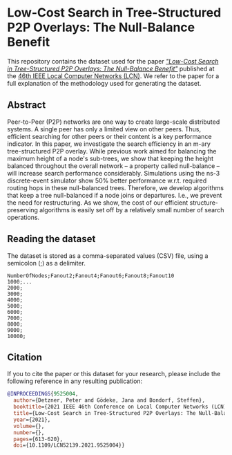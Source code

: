 # Low-Cost Search in Tree-Structured P2P Overlays: The Null-Balance Benefit

This repository contains the dataset used for the paper [_"Low-Cost Search in Tree-Structured P2P Overlays: The Null-Balance Benefit"_](https://doi.org/10.1109/LCN52139.2021.9525004) published at the [46th IEEE Local Computer Networks (LCN)](https://www.ieeelcn.org).
We refer to the paper for a full explanation of the methodology used for generating the dataset.

## Abstract

Peer-to-Peer (P2P) networks are one way to create large-scale distributed systems. 
A single peer has only a limited view on other peers. 
Thus, efficient searching for other peers or their content is a key performance indicator. 
In this paper, we investigate the search efficiency in an m-ary tree-structured P2P overlay. 
While previous work aimed for balancing the maximum height of a node's sub-trees, we show that keeping the height balanced throughout the overall network – a property called null-balance – will increase search performance considerably. 
Simulations using the ns-3 discrete-event simulator show 50% better performance w.r.t. required routing hops in these null-balanced trees. 
Therefore, we develop algorithms that keep a tree null-balanced if a node joins or departures. 
I.e., we prevent the need for restructuring. 
As we show, the cost of our efficient structure-preserving algorithms is easily set off by a relatively small number of search operations.

## Reading the dataset

The dataset is stored as a comma-separated values (CSV) file, using a semicolon (;) as a delimiter.
```csv
NumberOfNodes;Fanout2;Fanout4;Fanout6;Fanout8;Fanout10
1000;...
2000;
3000;
4000;
5000;
6000;
7000;
8000;
9000;
10000;
```


## Citation

If you to cite the paper or this dataset for your research, please include the following reference in any resulting publication:

```bibtex
@INPROCEEDINGS{9525004,
  author={Detzner, Peter and Gödeke, Jana and Bondorf, Steffen},
  booktitle={2021 IEEE 46th Conference on Local Computer Networks (LCN)}, 
  title={Low-Cost Search in Tree-Structured P2P Overlays: The Null-Balance Benefit}, 
  year={2021},
  volume={},
  number={},
  pages={613-620},
  doi={10.1109/LCN52139.2021.9525004}}
```
